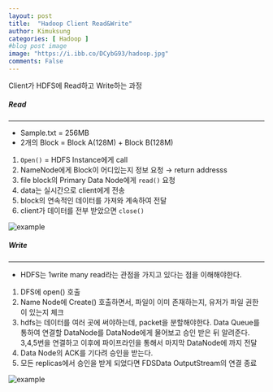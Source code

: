 ```yaml
---
layout: post
title:  "Hadoop Client Read&Write"
author: Kimuksung
categories: [ Hadoop ]
#blog post image
image: "https://i.ibb.co/DCybG93/hadoop.jpg"
comments: False
---
```


Client가 HDFS에 Read하고 Write하는 과정

##### Read
---
- Sample.txt = 256MB
- 2개의 Block = Block A(128M) + Block B(128M)
1. `Open()` = HDFS Instance에게 call
2. NameNode에게 Block이 어디있는지 정보 요청 → return addresss
3. file block의 Primary Data Node에게 `read()` 요청
4. data는 실시간으로 client에게 전송
5. block의 연속적인 데이터를 가져와 계속하여 전달
6. client가 데이터를 전부 받았으면 `close()`

![example](https://i.ibb.co/3mYcvbp/HDFS-Read.png)

##### Write
---
- HDFS는 1write many read라는 관점을 가지고 있다는 점을 이해해야한다.
1. DFS에 open() 호출
2. Name Node에 Create() 호출하면서, 파일이 이미 존재하는지, 유저가 파일 권한이 있는지 체크
3. hdfs는 데이터를 여러 곳에 써야하는데, packet을 분할해야한다. Data Queue를 통하여 연결할 DataNode를 DataNode에게 물어보고 승인 받은 뒤 알려준다. 3,4,5번을 연결하고 이후에 파이프라인을 통해서 마지막 DataNode에 까지 전달
4. Data Node의 ACK를 기다려 승인을 받는다.
5. 모든 replicas에서 승인을 받게 되었다면 FDSData OutputStream의 연결 종료


![example](https://i.ibb.co/wcJ1B8v/HDFS-write-1.png)